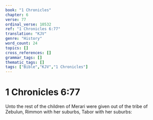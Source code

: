 ```yaml
---
book: "1 Chronicles"
chapter: 6
verse: 77
ordinal_verse: 10532
ref: "1 Chronicles 6:77"
translation: "KJV"
genre: "History"
word_count: 24
topics: []
cross_references: []
grammar_tags: []
thematic_tags: []
tags: ["Bible","KJV","1 Chronicles"]
---
```


# 1 Chronicles 6:77

Unto the rest of the children of Merari were given out of the tribe of Zebulun, Rimmon with her suburbs, Tabor with her suburbs:
